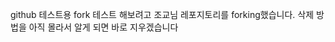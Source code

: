 github 테스트용
fork 테스트 해보려고 조교님 레포지토리를 forking했습니다. 삭제 방법을 아직 몰라서 알게 되면 바로 지우겠습니다

<!---
bigwater7655/bigwater7655 is a ✨ special ✨ repository because its `README.md` (this file) appears on your GitHub profile.
You can click the Preview link to take a look at your changes.
--->
